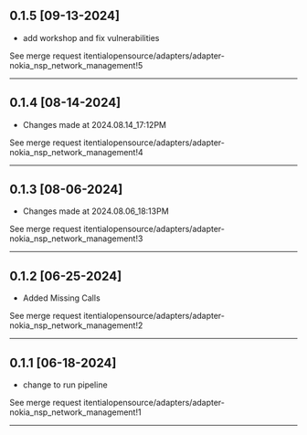 
## 0.1.5 [09-13-2024]

* add workshop and fix vulnerabilities

See merge request itentialopensource/adapters/adapter-nokia_nsp_network_management!5

---

## 0.1.4 [08-14-2024]

* Changes made at 2024.08.14_17:12PM

See merge request itentialopensource/adapters/adapter-nokia_nsp_network_management!4

---

## 0.1.3 [08-06-2024]

* Changes made at 2024.08.06_18:13PM

See merge request itentialopensource/adapters/adapter-nokia_nsp_network_management!3

---

## 0.1.2 [06-25-2024]

* Added Missing Calls

See merge request itentialopensource/adapters/adapter-nokia_nsp_network_management!2

---

## 0.1.1 [06-18-2024]

* change to run pipeline

See merge request itentialopensource/adapters/adapter-nokia_nsp_network_management!1

---
